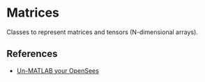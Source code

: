 # Matrices

Classes to represent matrices and tensors (N-dimensional arrays).

## References

- [Un-MATLAB your OpenSees](https://portwooddigital.com/2022/09/04/un-matlab-your-opensees/)
